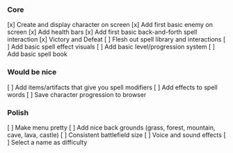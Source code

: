 ### Core
[x] Create and display character on screen
[x] Add first basic enemy on screen
[x] Add health bars
[x] Add first basic back-and-forth spell interaction
[x] Victory and Defeat
[ ] Flesh out spell library and interactions
[ ] Add basic spell effect visuals
[ ] Add basic level/progression system
[ ] Add basic spell book 

### Would be nice
[ ] Add items/artifacts that give you spell modifiers
[ ] Add effects to spell words
[ ] Save character progression to browser

### Polish
[ ] Make menu pretty
[ ] Add nice back grounds (grass, forest, mountain, cave, lava, castle)
[ ] Consistent battlefield size
[ ] Voice and sound effects
[ ] Select a name as difficulty